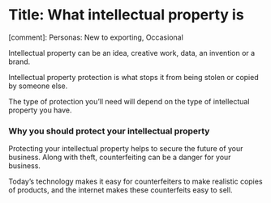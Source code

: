 # Title: What intellectual property is
[comment]: Personas: New to exporting, Occasional

Intellectual property can be an idea, creative work, data, an invention or a brand. 

Intellectual property protection is what stops it from being stolen or copied by someone else.

The type of protection you&rsquo;ll need will depend on the type of intellectual property you have. 

### Why you should protect your intellectual property

Protecting your intellectual property helps to secure the future of your business. Along with theft, counterfeiting can be a danger for your business. 

Today&rsquo;s technology makes it easy for counterfeiters to make realistic copies of products, and the internet makes these counterfeits easy to sell. 
